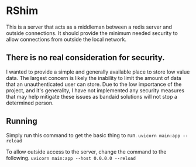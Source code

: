 # RShim
This is a server that acts as a middleman between a redis server and outside connections. It should provide the minimum needed security to allow connections from outside the local network.

## There is no real consideration for security.
I wanted to provide a simple and generally available place to store low value data. 
The largest concern is likely the inability to limit the amount of data that an unauthenticated user can store. 
Due to the low importance of the project, and it's generality, I have not implemented any security measures that may help mitigate these issues as bandaid solutions will not  stop a determined person.

## Running
Simply run this command to get the basic thing to run.
`uvicorn main:app --reload`

To allow outside access to the server, change the command to the following.
`uvicorn main:app --host 0.0.0.0 --reload`




